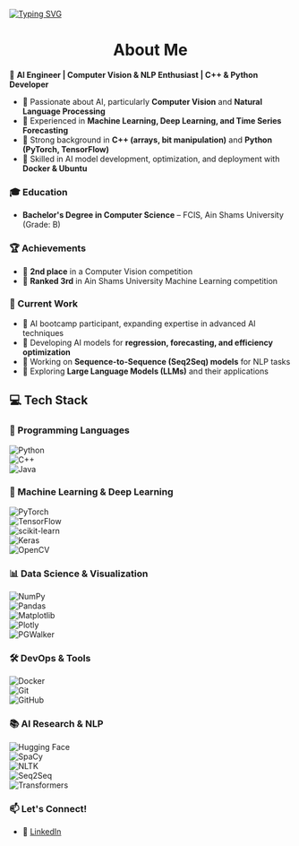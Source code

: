 
<!--
**Spark1ST/Spark1ST** is a ✨ _special_ ✨ repository because its `README.md` (this file) appears on your GitHub profile.

Here are some ideas to get you started:

- 🔭 I’m currently working on ...
- 🌱 I’m currently learning ...
- 👯 I’m looking to collaborate on ...
- 🤔 I’m looking for help with ...
- 💬 Ask me about ...
- 📫 How to reach me: ...
- 😄 Pronouns: ...
- ⚡ Fun fact: ...
-->
<a href="https://git.io/typing-svg"><img src="https://readme-typing-svg.demolab.com?font=Fira+Code&size=28&duration=3000&pause=500&color=36BCF7FF&center=true&vCenter=true&multiline=true&width=1002&height=90&lines=Hello+There!+I'm+Mohammed+%F0%9F%98%8A;Welcome+To+My+Profile!" alt="Typing SVG" /></a>

<h1 align="center"> About Me </h1> 

🚀 **AI Engineer | Computer Vision & NLP Enthusiast | C++ & Python Developer**  

- 🔹 Passionate about AI, particularly **Computer Vision** and **Natural Language Processing**  
- 🔹 Experienced in **Machine Learning, Deep Learning, and Time Series Forecasting**  
- 🔹 Strong background in **C++ (arrays, bit manipulation)** and **Python (PyTorch, TensorFlow)**  
- 🔹 Skilled in AI model development, optimization, and deployment with **Docker & Ubuntu**

### 🎓 Education  
- **Bachelor's Degree in Computer Science** – FCIS, Ain Shams University (Grade: B)  

### 🏆 Achievements  
- 🥈 **2nd place** in a Computer Vision competition  
- 🥉 **Ranked 3rd** in Ain Shams University Machine Learning competition  

### 📌 Current Work  
- 🔹 AI bootcamp participant, expanding expertise in advanced AI techniques  
- 🔹 Developing AI models for **regression, forecasting, and efficiency optimization**  
- 🔹 Working on **Sequence-to-Sequence (Seq2Seq) models** for NLP tasks  
- 🔹 Exploring **Large Language Models (LLMs)** and their applications

## 💻 Tech Stack  

### 🚀 Programming Languages  
![Python](https://img.shields.io/badge/python-3670A0?style=for-the-badge&logo=python&logoColor=ffdd54)  
![C++](https://img.shields.io/badge/c++-%2300599C.svg?style=for-the-badge&logo=c%2B%2B&logoColor=white)  
![Java](https://img.shields.io/badge/Java-%23ED8B00.svg?style=for-the-badge&logo=Java&logoColor=white)  

### 🔬 Machine Learning & Deep Learning  
![PyTorch](https://img.shields.io/badge/PyTorch-%23EE4C2C.svg?style=for-the-badge&logo=PyTorch&logoColor=white)  
![TensorFlow](https://img.shields.io/badge/TensorFlow-%23FF6F00.svg?style=for-the-badge&logo=TensorFlow&logoColor=white)  
![scikit-learn](https://img.shields.io/badge/scikit--learn-%23F7931E.svg?style=for-the-badge&logo=scikit-learn&logoColor=white)  
![Keras](https://img.shields.io/badge/Keras-%23D00000.svg?style=for-the-badge&logo=Keras&logoColor=white)  
![OpenCV](https://img.shields.io/badge/opencv-%23white.svg?style=for-the-badge&logo=opencv&logoColor=white)  

### 📊 Data Science & Visualization  
![NumPy](https://img.shields.io/badge/numpy-%23013243.svg?style=for-the-badge&logo=numpy&logoColor=white)  
![Pandas](https://img.shields.io/badge/pandas-%23150458.svg?style=for-the-badge&logo=pandas&logoColor=white)  
![Matplotlib](https://img.shields.io/badge/Matplotlib-%23ffffff.svg?style=for-the-badge&logo=Matplotlib&logoColor=black)  
![Plotly](https://img.shields.io/badge/Plotly-%233F4F75.svg?style=for-the-badge&logo=plotly&logoColor=white)  
![PGWalker](https://img.shields.io/badge/PGWalker-009688?style=for-the-badge&logo=pgwalker&logoColor=white)  

### 🛠 DevOps & Tools  
![Docker](https://img.shields.io/badge/Docker-2496ED?style=for-the-badge&logo=docker&logoColor=white)  
![Git](https://img.shields.io/badge/git-%23F05033.svg?style=for-the-badge&logo=git&logoColor=white)  
![GitHub](https://img.shields.io/badge/github-%23121011.svg?style=for-the-badge&logo=github&logoColor=white)  

### 📚 AI Research & NLP  
![Hugging Face](https://img.shields.io/badge/Hugging%20Face-FFD700?style=for-the-badge&logo=huggingface&logoColor=black)  
![SpaCy](https://img.shields.io/badge/SpaCy-09A3D5?style=for-the-badge&logo=spacy&logoColor=white)  
![NLTK](https://img.shields.io/badge/NLTK-4A90E2?style=for-the-badge&logo=python&logoColor=white)  
![Seq2Seq](https://img.shields.io/badge/Seq2Seq-5E5DF0?style=for-the-badge&logo=ai&logoColor=white)  
![Transformers](https://img.shields.io/badge/Transformers-FF6F00?style=for-the-badge&logo=TensorFlow&logoColor=white)  


### 📫 Let's Connect!  
- 🔹 [LinkedIn]([your-link](https://www.linkedin.com/in/mohammedmahmoudhamad/))  
